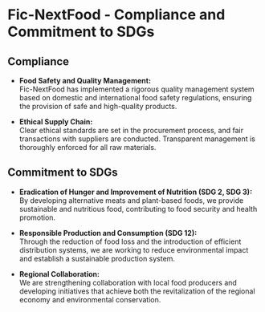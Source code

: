 # Fic-NextFood - Compliance and Commitment to SDGs

## Compliance

- **Food Safety and Quality Management:**  
  Fic-NextFood has implemented a rigorous quality management system based on domestic and international food safety regulations, ensuring the provision of safe and high-quality products.

- **Ethical Supply Chain:**  
  Clear ethical standards are set in the procurement process, and fair transactions with suppliers are conducted. Transparent management is thoroughly enforced for all raw materials.

## Commitment to SDGs

- **Eradication of Hunger and Improvement of Nutrition (SDG 2, SDG 3):**  
  By developing alternative meats and plant-based foods, we provide sustainable and nutritious food, contributing to food security and health promotion.

- **Responsible Production and Consumption (SDG 12):**  
  Through the reduction of food loss and the introduction of efficient distribution systems, we are working to reduce environmental impact and establish a sustainable production system.

- **Regional Collaboration:**  
  We are strengthening collaboration with local food producers and developing initiatives that achieve both the revitalization of the regional economy and environmental conservation.